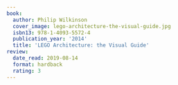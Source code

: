 ```yaml
---
book:
  author: Philip Wilkinson
  cover_image: lego-architecture-the-visual-guide.jpg
  isbn13: 978-1-4093-5572-4
  publication_year: '2014'
  title: 'LEGO Architecture: the Visual Guide'
review:
  date_read: 2019-08-14
  format: hardback
  rating: 3
---
```

